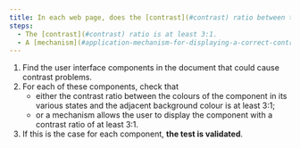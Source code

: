 ```yaml
---
title: In each web page, does the [contrast](#contrast) ratio between the colours of a [user interface component](#user-interface-component) in its various states and the [adjacent background colour](#adjacent-background-colour-and-adjacent-colour) satisfy one of these conditions (excluding special cases)?
steps:
  - The [contrast](#contrast) ratio is at least 3:1.
  - A [mechanism](#application-mechanism-for-displaying-a-correct-contrast-ratio) allows a [contrast](#contrast) ratio of 3:1, at least.
---
```


1. Find the user interface components in the document that could cause contrast problems.
2. For each of these components, check that
   - either the contrast ratio between the colours of the component in its various states and the adjacent background colour is at least 3:1;
   - or a mechanism allows the user to display the component with a contrast ratio of at least 3:1.
3. If this is the case for each component, **the test is validated**.
